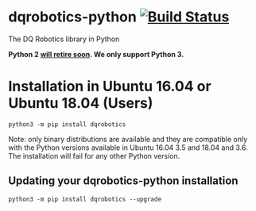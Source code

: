 # dqrobotics-python [![Build Status](https://travis-ci.com/dqrobotics/python.svg?branch=master)](https://travis-ci.com/dqrobotics/python)
The DQ Robotics library in Python

**Python 2 [will retire soon](https://pythonclock.org/). We only support Python 3.**

# Installation in Ubuntu 16.04 or Ubuntu 18.04 (Users)

`python3 -m pip install dqrobotics`

Note: only binary distributions are available and they are compatible only with the Python versions available in Ubuntu 16.04 3.5 and 18.04 and 3.6. The installation will fail for any other Python version.

## Updating your dqrobotics-python installation

`python3 -m pip install dqrobotics --upgrade`
